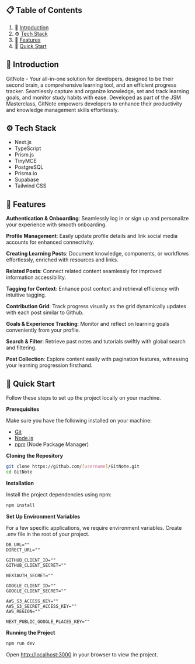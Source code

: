 ## 📋 <a name="table">Table of Contents</a>

1. 🤖 [Introduction](#introduction)
2. ⚙️ [Tech Stack](#tech-stack)
3. 🔋 [Features](#features)
4. 🤸 [Quick Start](#quick-start)

## <a name="introduction">🤖 Introduction</a>

GitNote - Your all-in-one solution for developers, designed to be their second brain, a comprehensive learning tool, and an efficient progress tracker. Seamlessly capture and organize knowledge, set and track learning goals, and monitor study habits with ease. Developed as part of the JSM Masterclass, GitNote empowers developers to enhance their productivity and knowledge management skills effortlessly.

## <a name="tech-stack">⚙️ Tech Stack</a>

- Next.js
- TypeScript
- Prism.js
- TinyMCE
- PostgreSQL
- Prisma.io
- Supabase
- Tailwind CSS

## <a name="features">🔋 Features</a>

**Authentication & Onboarding**: Seamlessly log in or sign up and personalize your experience with smooth onboarding.

**Profile Management**: Easily update profile details and link social media accounts for enhanced connectivity.

**Creating Learning Posts**: Document knowledge, components, or workflows effortlessly, enriched with resources and links.

**Related Posts**: Connect related content seamlessly for improved information accessibility.

**Tagging for Context**: Enhance post context and retrieval efficiency with intuitive tagging.

**Contribution Grid**: Track progress visually as the grid dynamically updates with each post similar to Github.

**Goals & Experience Tracking**: Monitor and reflect on learning goals conveniently from your profile.

**Search & Filter**: Retrieve past notes and tutorials swiftly with global search and filtering.

**Post Collection**: Explore content easily with pagination features, witnessing your learning progression firsthand.

<!-- 👉 **Responsive**: Ensures seamless functionality and aesthetics across all devices and many more, including code architecture and reusability -->

## <a name="quick-start">🤸 Quick Start</a>

Follow these steps to set up the project locally on your machine.

**Prerequisites**

Make sure you have the following installed on your machine:

- [Git](https://git-scm.com/)
- [Node.js](https://nodejs.org/en)
- [npm](https://www.npmjs.com/) (Node Package Manager)

**Cloning the Repository**

```bash
git clone https://github.com/[username]/GitNote.git
cd GitNote
```

**Installation**

Install the project dependencies using npm:

```bash
npm install
```

**Set Up Environment Variables**

For a few specific applications, we require environment variables. Create .env file in the root of your project.

```env
DB_URL=""
DIRECT_URL=""

GITHUB_CLIENT_ID=""
GITHUB_CLIENT_SECRET=""

NEXTAUTH_SECRET=""

GOOGLE_CLIENT_ID=""
GOOGLE_CLIENT_SECRET=""

AWS_S3_ACCESS_KEY=""
AWS_S3_SECRET_ACCESS_KEY=""
AWS_REGION=""

NEXT_PUBLIC_GOOGLE_PLACES_KEY=""
```

**Running the Project**

```bash
npm run dev
```

Open [http://localhost:3000](http://localhost:3000) in your browser to view the project.

#
